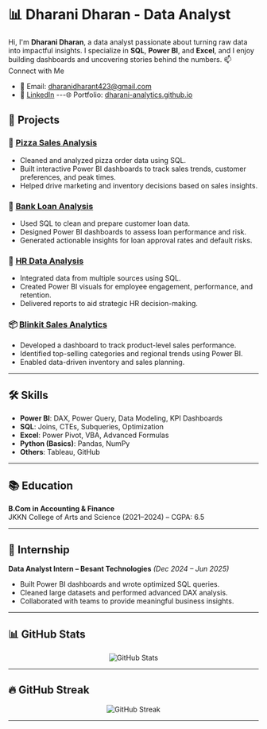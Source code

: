 # 📊 Dharani Dharan - Data Analyst

Hi, I'm **Dharani Dharan**, a data analyst passionate about turning raw data into impactful insights. I specialize in **SQL**, **Power BI**, and **Excel**, and I enjoy building dashboards and uncovering stories behind the numbers.
📫 Connect with Me

- 📧 Email: dharanidharant423@gmail.com  
- 🔗 [LinkedIn](https://www.linkedin.com/in/dharani433)
---🌐 Portfolio: [dharani-analytics.github.io](https://dharani-analytics.github.io/Dharanidharan.github.io/)

## 💼 Projects

### 🧾 [Pizza Sales Analysis](https://github.com/Dharani-analytics/Pizza-sales-Sql)
- Cleaned and analyzed pizza order data using SQL.
- Built interactive Power BI dashboards to track sales trends, customer preferences, and peak times.
- Helped drive marketing and inventory decisions based on sales insights.

### 🏦 [Bank Loan Analysis](https://github.com/Dharani-analytics/Bank-loan-analysis-Sql)
- Used SQL to clean and prepare customer loan data.
- Designed Power BI dashboards to assess loan performance and risk.
- Generated actionable insights for loan approval rates and default risks.

### 👥 [HR Data Analysis](https://github.com/Dharani-analytics/HR-Data-Analysis-)
- Integrated data from multiple sources using SQL.
- Created Power BI visuals for employee engagement, performance, and retention.
- Delivered reports to aid strategic HR decision-making.

### 📦 [Blinkit Sales Analytics](https://github.com/Dharani-analytics/blinkit-Sales-Performance)
- Developed a dashboard to track product-level sales performance.
- Identified top-selling categories and regional trends using Power BI.
- Enabled data-driven inventory and sales planning.

---

## 🛠 Skills

- **Power BI**: DAX, Power Query, Data Modeling, KPI Dashboards  
- **SQL**: Joins, CTEs, Subqueries, Optimization  
- **Excel**: Power Pivot, VBA, Advanced Formulas  
- **Python (Basics)**: Pandas, NumPy  
- **Others**: Tableau, GitHub

---

## 📚 Education

**B.Com in Accounting & Finance**  
JKKN College of Arts and Science (2021–2024) – CGPA: 6.5

---

## 🧪 Internship

**Data Analyst Intern – Besant Technologies** *(Dec 2024 – Jun 2025)*  
- Built Power BI dashboards and wrote optimized SQL queries.
- Cleaned large datasets and performed advanced DAX analysis.
- Collaborated with teams to provide meaningful business insights.

---

## 📊 GitHub Stats

<p align="center">
  <img src="https://github-readme-stats.vercel.app/api?username=Dharani-analytics&show_icons=true&theme=radical" alt="GitHub Stats" />
</p>

---

## 🔥 GitHub Streak

<p align="center">
  <img src="https://github-readme-streak-stats.herokuapp.com/?user=Dharani-analytics&theme=radical" alt="GitHub Streak" />
</p>

---
